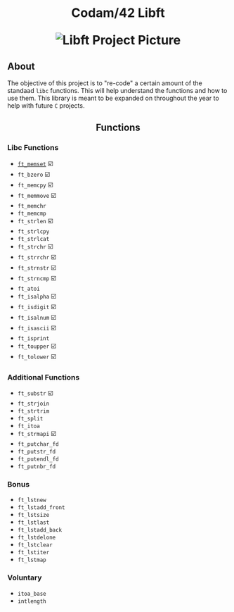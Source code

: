 <h1 align="center">
	Codam/42 Libft

![Libft Project Picture](https://user-images.githubusercontent.com/88148607/132107748-ff6af132-2166-4192-9455-05dc760e9126.png)

## About
The objective of this project is to "re-code" a certain amount of the standaad `libc` functions.
This will help understand the functions and how to use them.
This library is meant to be expanded on throughout the year to help with future `C` projects.

<h2 align="center">
	Functions

### Libc Functions

* [`ft_memset`](libft/srcs/ft_memset.c) :ballot_box_with_check:
* `ft_bzero` :ballot_box_with_check:
* `ft_memcpy` :ballot_box_with_check:
* `ft_memmove` :ballot_box_with_check:
* `ft_memchr`
* `ft_memcmp`
* `ft_strlen` :ballot_box_with_check:
* `ft_strlcpy` 
* `ft_strlcat` 
* `ft_strchr` :ballot_box_with_check:
* `ft_strrchr` :ballot_box_with_check:
* `ft_strnstr` :ballot_box_with_check:
* `ft_strncmp` :ballot_box_with_check:
* `ft_atoi` 
* `ft_isalpha` :ballot_box_with_check:
* `ft_isdigit` :ballot_box_with_check:
* `ft_isalnum` :ballot_box_with_check:
* `ft_isascii` :ballot_box_with_check:
* `ft_isprint`
* `ft_toupper` :ballot_box_with_check:
* `ft_tolower` :ballot_box_with_check:

### Additional Functions
* `ft_substr` :ballot_box_with_check:
* `ft_strjoin`
* `ft_strtrim`
* `ft_split`
* `ft_itoa`
* `ft_strmapi` :ballot_box_with_check:
* `ft_putchar_fd`
* `ft_putstr_fd`
* `ft_putendl_fd`
* `ft_putnbr_fd` 
### Bonus
* `ft_lstnew`
* `ft_lstadd_front`
* `ft_lstsize`
* `ft_lstlast`
* `ft_lstadd_back`
* `ft_lstdelone`
* `ft_lstclear`
* `ft_lstiter`
* `ft_lstmap`
### Voluntary

* `itoa_base`
* `intlength`
